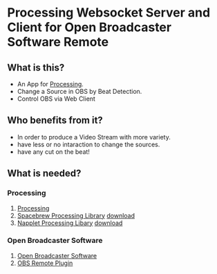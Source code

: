 Processing Websocket Server and Client for Open Broadcaster Software Remote
==================================================

What is this?
--------------------------------------

- An App for [Processing](http://processing.org).
- Change a Source in OBS by Beat Detection.
- Control OBS via Web Client

Who benefits from it?
--------------------------------------

- In order to produce a Video Stream with more variety.
- have less or no intaraction to change the sources.
- have any cut on the beat!

What is needed?
--------------------------------------

### Processing
1. [Processing](https://processing.org/download)
2. [Spacebrew Processing Library](https://github.com/Spacebrew/spacebrewP5) [download](https://github.com/Spacebrew/spacebrewP5/archive/master.zip)
3. [Napplet Processing Libary](https://github.com/acsmith/napplet) [download](https://github.com/acsmith/napplet/downloads)

### Open Broadcaster Software
1. [Open Broadcaster Software](https://obsproject.com/)
2. [OBS Remote Plugin](http://www.obsremote.com/download.html)
